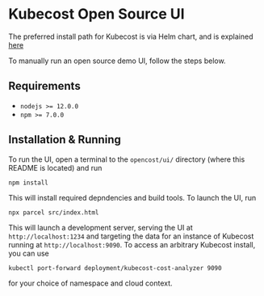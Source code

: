 # Kubecost Open Source UI
The preferred install path for Kubecost is via Helm chart, and is explained [here](http://docs.kubecost.com/install)

To manually run an open source demo UI, follow the steps below.

## Requirements

* `nodejs >= 12.0.0`
* `npm >= 7.0.0`

## Installation & Running
To run the UI, open a terminal to the `opencost/ui/` directory (where this README is located) and run

```
npm install
```

This will install required depndencies and build tools. To launch the UI, run

```
npx parcel src/index.html
```

This will launch a development server, serving the UI at `http://localhost:1234` and targeting the data for an instance of
Kubecost running at `http://localhost:9090`. To access an arbitrary Kubecost install, you can use

```
kubectl port-forward deployment/kubecost-cost-analyzer 9090
```

for your choice of namespace and cloud context.
